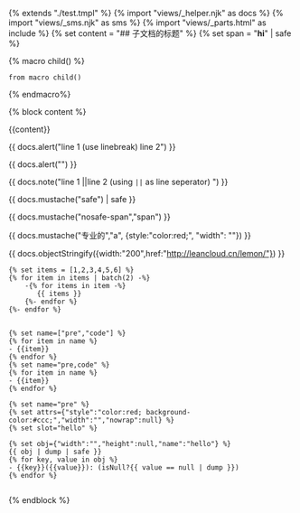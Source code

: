 {% extends "./test.tmpl" %}
{% import "views/_helper.njk" as docs %}
{% import "views/_sms.njk" as sms %}
{% import "views/_parts.html" as include %}
{% set content = "## 子文档的标题" %}
{% set span = "<strong>hi</strong>" | safe %}

{% macro child() %}
```
from macro child()
```
{% endmacro%}

{% block content %}


{{content}}

{{ docs.alert("line 1 (use linebreak)
line 2") }}

{{ docs.alert("") }}

{{ docs.note("line 1 ||line 2 (using <code>&verbar;&verbar;</code> as line  seperator) ") }}

{{ docs.mustache("safe") | safe }}

{{ docs.mustache("nosafe-span","span") }}

{{ docs.mustache("专业的","a", {style:"color:red;", "width": ""}) }}

{{ docs.objectStringify({width:"200",href:"http://leancloud.cn/lemon/"}) }}

```
{% set items = [1,2,3,4,5,6] %}
{% for item in items | batch(2) -%}
    -{% for items in item -%}
       {{ items }}
    {%- endfor %}
{%- endfor %}


{% set name=["pre","code"] %}
{% for item in name %}
- {{item}}
{% endfor %}
{% set name="pre,code" %}
{% for item in name %}
- {{item}}
{% endfor %}

{% set name="pre" %}
{% set attrs={"style":"color:red; background-color:#ccc;","width":"","nowrap":null} %}
{% set slot="hello" %}

{% set obj={"width":"","height":null,"name":"hello"} %}
{{ obj | dump | safe }}
{% for key, value in obj %}
- {{key}}({{value}}): (isNull?{{ value == null | dump }})
{% endfor %}


```




{% endblock %}


